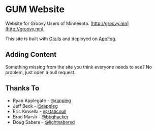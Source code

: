 GUM Website
===========
Website for Groovy Users of Minnesota. [http://groovy.mn](http://groovy.mn)

This site is built with [Grails](http://grails.org) and deployed on [AppFog](https://www.appfog.com).

Adding Content
--------------
Something missing from the site you think everyone needs to see? No problem, just open a pull request.

Thanks To
---------
* Ryan Applegate - [@rappleg](http://twitter.com/rappleg)
* Jeff Beck - [@rappleg](http://twitter.com/beckje01)
* Eric Kinsella - [@staticnull](http://twitter.com/staticnull)
* Brad Marsh - [@bbqhacker](http://twitter.com/bbqhacker)
* Doug Sabers - [@lightsabersd](http://twitter.com/lightsabersd)
